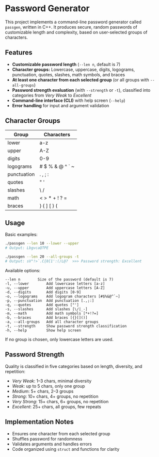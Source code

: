 # Password Generator

This project implements a command-line password generator called `passgen`, written in C++. It produces secure, random passwords of customizable length and complexity, based on user-selected groups of characters.

## Features

- **Customizable password length** (`--len n`, default is 7)
- **Character groups:** Lowercase, uppercase, digits, logograms, punctuation, quotes, slashes, math symbols, and braces
- **At least one character from each selected group** (or all groups with `--all-groups`)
- **Password strength evaluation** (with `--strength` or `-t`), classified into categories from _Very Weak_ to _Excellent_
- **Command-line interface (CLI)** with help screen (`--help`)
- **Error handling** for input and argument validation

## Character Groups

| Group         | Characters                       |
|---------------|----------------------------------|
| lower         | a-z                              |
| upper         | A-Z                              |
| digits        | 0-9                              |
| logograms     | # $ % & @ ^ ` ~                  |
| punctuation   | . , ; :                          |
| quotes        | " '                              |
| slashes       | \ / | _ -                        |
| math          | < > * + ! ? =                    |
| braces        | } { ] [ ) (                      |

## Usage

Basic examples:
```bash
./passgen --len 10 --lower --upper
# Output: LbgvcaQTPE

./passgen --len 20 --all-groups -t
# Output: sV"!>`.C{0[1':(/L@?  >>> Password strength: Excellent
```

Available options:
```
--len n        Size of the password (default is 7)
-l, --lower        Add lowercase letters [a-z]
-u, --upper        Add uppercase letters [A-Z]
-d, --digits       Add digits [0-9]
-o, --logograms    Add logogram characters [#$%&@^`~]
-p, --punctuation  Add punctuation [.,;:]
-q, --quotes       Add quotes ["']
-s, --slashes      Add slashes [\/|_-]
-m, --math         Add math symbols [*+!?=]
-b, --braces       Add braces [{}[]()]
-a, --all-groups   Add all character groups
-t, --strength     Show password strength classification
-h, --help         Show help screen
```

If no group is chosen, only lowercase letters are used.

## Password Strength

Quality is classified in five categories based on length, diversity, and repetition:
- _Very Weak_: 1–3 chars, minimal diversity
- _Weak_: up to 5 chars, only one group
- _Medium_: 5+ chars, 2–3 groups
- _Strong_: 10+ chars, 4+ groups, no repetition
- _Very Strong_: 15+ chars, 6+ groups, no repetition
- _Excellent_: 25+ chars, all groups, few repeats

## Implementation Notes

- Ensures one character from each selected group
- Shuffles password for randomness
- Validates arguments and handles errors
- Code organized using `struct` and functions for clarity
